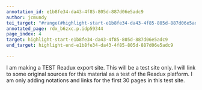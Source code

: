 ```yaml
---
annotation_id: e1b8fe34-da43-4f85-805d-887d06e5adc9
author: jcmundy
tei_target: "#range(#highlight-start-e1b8fe34-da43-4f85-805d-887d06e5adc9, #highlight-end-e1b8fe34-da43-4f85-805d-887d06e5adc9)"
annotated_page: rdx_b6zxc.p.idp59344
page_index: 4
target: highlight-start-e1b8fe34-da43-4f85-805d-887d06e5adc9
end_target: highlight-end-e1b8fe34-da43-4f85-805d-887d06e5adc9

---
```

I am making a TEST Readux export site.  This will be a test site only.  I will link to some original sources for this material as a test of the Readux platform.  I am only adding notations and links for the first 30 pages in this test site.